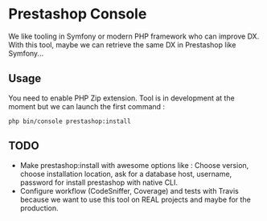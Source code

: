 # Prestashop Console

We like tooling in Symfony or modern PHP framework who can improve DX.
With this tool, maybe we can retrieve the same DX in Prestashop like Symfony...

## Usage

You need to enable PHP Zip extension.
Tool is in development at the moment but we can launch the first command :

```
php bin/console prestashop:install
```

## TODO

- Make prestashop:install with awesome options like : Choose version, choose installation location, ask for a database host, username, password for install prestashop with native CLI.
- Configure workflow (CodeSniffer, Coverage) and tests with Travis because we want to use this tool on REAL projects and maybe for the production.